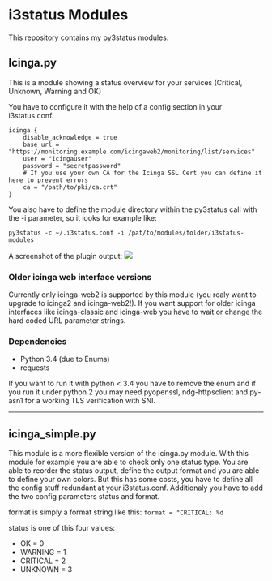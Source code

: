 # i3status Modules
This repository contains my py3status modules.

## Icinga.py
This is a module showing a status overview for your services (Critical, Unknown, Warning and OK)

You have to configure it with the help of a config section in your i3status.conf.
```
icinga {
    disable_acknowledge = true
    base_url = "https://monitoring.example.com/icingaweb2/monitoring/list/services"
    user = "icingauser"
    password = "secretpassword"
	# If you use your own CA for the Icinga SSL Cert you can define it here to prevent errors
    ca = "/path/to/pki/ca.crt"
}
```
You also have to define the module directory within the py3status call with the -i parameter, so it looks for example like:
```
py3status -c ~/.i3status.conf -i /pat/to/modules/folder/i3status-modules
```

A screenshot of the plugin output:
![](http://files.benoswald.de/Screenshot2016-01-12_13-31-49.png)

### Older icinga web interface versions
Currently only icinga-web2 is supported by this module (you realy want to upgrade to icinga2 and icinga-web2!).
If you want support for older icinga interfaces like icinga-classic and icinga-web you have to wait or change the hard coded
URL parameter strings.

### Dependencies
- Python 3.4 (due to Enums)
- requests

If you want to run it with python < 3.4 you have to remove the enum and
if you run it under python 2 you may need pyopenssl, ndg-httpsclient and py-asn1
for a working TLS verification with SNI.

----

## icinga_simple.py
This module is a more flexible version of the icinga.py module.
With this module for example you are able to check only one status type.
You are able to reorder the status output, define the output format and you are able to define your own colors.
But this has some costs, you have to define all the config stuff redundant at your i3status.conf.
Additionaly you have to add the two config parameters status and format.

format is simply a format string like this: `format = "CRITICAL: %d`

status is one of this four values:

 - OK = 0
 - WARNING = 1
 - CRITICAL = 2
 - UNKNOWN = 3
